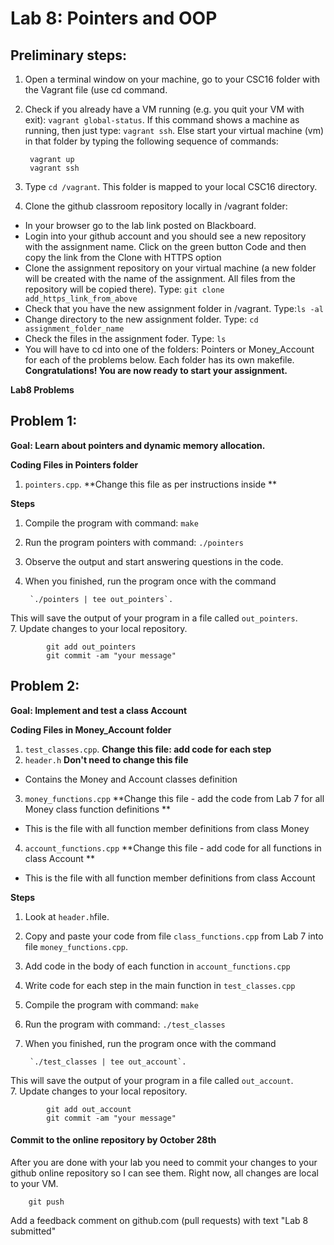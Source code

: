 # Lab 8: Pointers and OOP

## Preliminary steps: 

1. Open a terminal window on your machine, go to your CSC16 folder with the Vagrant file (use cd command.
2. Check if you already have a VM running (e.g. you quit your VM with exit): `vagrant global-status`. If this command shows a machine as running, then just type: `vagrant ssh`. Else start your virtual machine (vm) in that folder by typing the following sequence of commands: 

		vagrant up
		vagrant ssh 

2. Type `cd /vagrant`. This folder is mapped to your local CSC16 directory.

3. Clone the github classroom repository locally in /vagrant folder:
	
  - In your browser go to the lab link posted on Blackboard.
  - Login into your github account and you should see a new repository with 
the assignment name. Click on the green button Code and then copy the link from the Clone with HTTPS option
  - Clone the assignment repository on your virtual machine (a new folder will be created with the name of the assignment. All files from the repository will be copied there). Type: `git clone add_https_link_from_above`
  - Check that you have the new assignment folder in /vagrant. Type:`ls -al`
  - Change directory to the new assignment folder. Type: `cd assignment_folder_name`
  - Check the files in the assignment foder. Type: `ls`
  - You will have to cd into one of the folders: Pointers or Money_Account for each of the problems below. Each folder has its own makefile. 
**Congratulations! You are now ready to start your assignment.**


**Lab8 Problems**

## Problem 1:

**Goal: Learn about pointers and dynamic memory allocation.**

**Coding Files in Pointers folder** 

1. `pointers.cpp`. **Change this file as per instructions inside **


**Steps** 
1. Compile the program with command: `make`
2. Run the program pointers with command: `./pointers`
3. Observe the output and start answering questions in the code.
4. When you finished, run the program once with the command 

		`./pointers | tee out_pointers`. 
This will save the output of your program in a file called `out_pointers`.  
7. Update changes to your local repository. 
			
			git add out_pointers
			git commit -am "your message"

## Problem 2:

**Goal: Implement and test a class Account**

**Coding Files in Money_Account folder** 

1. `test_classes.cpp`. **Change this file: add code for each step**
2. `header.h` **Don't need to change this file**
  - Contains the Money and Account classes definition
3. `money_functions.cpp` **Change this file - add the code from Lab 7 for all Money class function definitions **
  - This is the file with all function member definitions from class Money
4. `account_functions.cpp` **Change this file - add code for all functions in class Account **
  - This is the file with all function member definitions from class Account
  
**Steps** 
1. Look at `header.h`file.
2. Copy and paste your code from file `class_functions.cpp` from Lab 7 into file `money_functions.cpp`.
3. Add code in the body of each function in `account_functions.cpp`
3. Write code for each step in the main function in `test_classes.cpp`
4. Compile the program with command: `make`
5. Run the program with command: `./test_classes`
6. When you finished, run the program once with the command 

		`./test_classes | tee out_account`. 
		
 This will save the output of your program in a file called `out_account`.  
7. Update changes to your local repository. 
			
			git add out_account
			git commit -am "your message"

#### Commit to the online repository by October 28th ###

After you are done with your lab you need to commit your changes to your github online repository so I can see them. Right now, all changes are local to your VM. 
	
		git push

Add a feedback comment on github.com (pull requests) with text "Lab 8 submitted"




